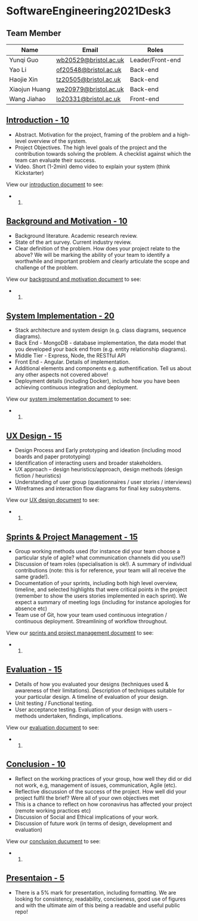 # SoftwareEngineering2021Desk3

## Team Member
Name         |Email                |Roles
-------------|---------------------|-----
Yunqi Guo    |wb20529@bristol.ac.uk|Leader/Front-end
Yao Li       |of20548@bristol.ac.uk|Back-end
Haojie Xin   |tz20505@bristol.ac.uk|Back-end
Xiaojun Huang|we20979@bristol.ac.uk|Back-end
Wang Jiahao  |lo20331@bristol.ac.uk|Front-end

## [Introduction - 10](Documentation/Introduction.md)
- Abstract. Motivation for the project, framing of the problem and a high-level overview of the system.
- Project Objectives. The high level goals of the project and the contribution towards solving the problem. A checklist against which the team can evaluate their success.
- Video. Short (1-2min) demo video to explain your system (think Kickstarter)

View our [introduction document](Documentation/Introduction.md) to see:
* 1.


## [Background and Motivation - 10](Documentation/BackgroundandMotivation.md)
- Background literature. Academic research review.
- State of the art survey. Current industry review.
- Clear definition of the problem. How does your project relate to the above? We will be marking the ability of your team to identify a worthwhile and important problem and clearly articulate the scope and challenge of the problem.

View our [background and motivation document](Documentation/BackgroundandMotivation.md) to see:
* 1.


## [System Implementation - 20](Documentation/SystemImplementation.md)
- Stack architecture and system design (e.g. class diagrams, sequence diagrams).
- Back End - MongoDB - database implementation, the data model that you developed your back end from (e.g. entity relationship diagrams).
- Middle Tier - Express, Node, the RESTful API
- Front End - Angular. Details of implementation.
- Additional elements and components e.g. authentification. Tell us about any other aspects not covered above!
- Deployment details (including Docker), include how you have been achieving continuous integration and deployment.

View our [system implementation document](Documentation/SystemImplementation.md) to see:
* 1.


## [UX Design - 15](Documentation/UXDesign.md)
- Design Process and Early prototyping and ideation (including mood boards and paper prototyping)
- Identification of interacting users and broader stakeholders.
- UX approach – design heuristics/approach, design methods (design fiction / heuristics)
- Understanding of user group (questionnaires / user stories / interviews)
- Wireframes and interaction flow diagrams for final key subsystems.

 View our [UX design document](Documentation/UXDesign.md) to see:
* 1.


## [Sprints & Project Management - 15](Documentation/Sprints&ProjectManagement.md)
- Group working methods used (for instance did your team choose a particular style of agile? what communication channels did you use?)
- Discussion of team roles (specialisation is ok!). A summary of individual contributions (note: this is for reference, your team will all receive the same grade!).
- Documentation of your sprints, including both high level overview, timeline, and selected highlights that were critical points in the project (remember to show the users stories implemented in each sprint). We expect a summary of meeting logs (including for instance apologies for absence etc)
- Team use of Git, how your team used continuous integration / continuous deployment. Streamlining of workflow throughout.

View our [sprints and project management document](Documentation/Sprints&ProjectManagement.md) to see:
* 1.



## [Evaluation - 15](Documentation/Evaluation.md)
- Details of how you evaluated your designs (techniques used & awareness of their limitations). Description of techniques suitable for your particular design. A timeline of evaluation of your design.
- Unit testing / Functional testing.
- User acceptance testing. Evaluation of your design with users – methods undertaken, findings, implications.

View our [evaluation document](Documentation/Evaluation.md) to see:
* 1.


## [Conclusion - 10](Documentation/Conclusion.md)
- Reflect on the working practices of your group, how well they did or did not work, e.g, management of issues, communication, Agile (etc).
- Reflective discussion of the success of the project. How well did your project fulfil the brief? Were all of your own objectives met
- This is a chance to reflect on how coronavirus has affected your project (remote working practices etc)
- Discussion of Social and Ethical implications of your work.
- Discussion of future work (in terms of design, development and evaluation)

View our [conclusion ducument](Documentation/Conclusion.md) to see:
* 1.

## [Presentaion - 5](Documentation/Presentation.md)
- There is a 5% mark for presentation, including formatting. We are looking for consistency, readability, conciseness, good use of figures and with the ultimate aim of this being a readable and useful public repo!
